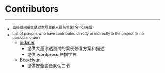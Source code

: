 # Contributors

---

- <sup>直接或间接贡献过本项目的人员名单(排名不分先后)</sup>
- <sup>List of persons who have contributed directly or indirectly to the project (in no particular order)</sup>
    * [xidaner](https://github.com/xidaner)
        - 提供大量渗透测试的案例修复方案和描述
        - 提供 wordpress 扫描字典
    * [BeakHyun](https://github.com/Alienware-OWO)
        - 提供安全设备默认口令
